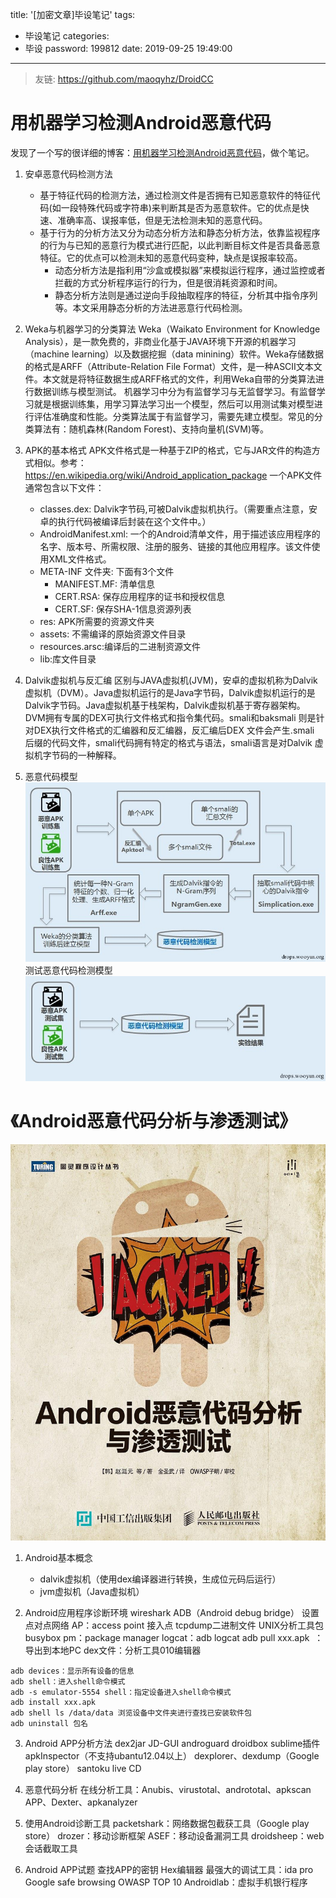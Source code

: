 title: '[加密文章]毕设笔记'
tags:
  - 毕设笔记
categories:
  - 毕设
password: 199812
date: 2019-09-25 19:49:00
---
>友链:
https://github.com/maoqyhz/DroidCC

<!--more-->


# 用机器学习检测Android恶意代码
发现了一个写的很详细的博客：[用机器学习检测Android恶意代码](http://www.vuln.cn/7012)，做个笔记。

1. 安卓恶意代码检测方法
	- 基于特征代码的检测方法，通过检测文件是否拥有已知恶意软件的特征代码(如一段特殊代码或字符串)来判断其是否为恶意软件。它的优点是快速、准确率高、误报率低，但是无法检测未知的恶意代码。
	- 基于行为的分析方法又分为动态分析方法和静态分析方法，依靠监视程序的行为与已知的恶意行为模式进行匹配，以此判断目标文件是否具备恶意特征。它的优点可以检测未知的恶意代码变种，缺点是误报率较高。
		- 动态分析方法是指利用“沙盒或模拟器”来模拟运行程序，通过监控或者拦截的方式分析程序运行的行为，但是很消耗资源和时间。
		- 静态分析方法则是通过逆向手段抽取程序的特征，分析其中指令序列等。本文采用静态分析的方法进恶意行代码检测。
        
2. Weka与机器学习的分类算法
Weka（Waikato Environment for Knowledge Analysis），是一款免费的，非商业化基于JAVA环境下开源的机器学习（machine learning）以及数据挖掘（data minining）软件。Weka存储数据的格式是ARFF（Attribute-Relation File Format）文件，是一种ASCII文本文件。本文就是将特征数据生成ARFF格式的文件，利用Weka自带的分类算法进行数据训练与模型测试。
机器学习中分为有监督学习与无监督学习。有监督学习就是根据训练集，用学习算法学习出一个模型，然后可以用测试集对模型进行评估准确度和性能。分类算法属于有监督学习，需要先建立模型。常见的分类算法有：随机森林(Random Forest)、支持向量机(SVM)等。

3. APK的基本格式
APK文件格式是一种基于ZIP的格式，它与JAR文件的构造方式相似。参考：https://en.wikipedia.org/wiki/Android_application_package
一个APK文件通常包含以下文件：
	- classes.dex: Dalvik字节码,可被Dalvik虚拟机执行。（需要重点注意，安卓的执行代码被编译后封装在这个文件中。）
	- AndroidManifest.xml: 一个的Android清单文件，用于描述该应用程序的名字、版本号、所需权限、注册的服务、链接的其他应用程序。该文件使用XML文件格式。
	- META-INF 文件夹: 下面有3个文件
		- MANIFEST.MF: 清单信息
		- CERT.RSA: 保存应用程序的证书和授权信息
		- CERT.SF: 保存SHA-1信息资源列表
	- res: APK所需要的资源文件夹
	- assets: 不需编译的原始资源文件目录
	- resources.arsc:编译后的二进制资源文件
	- lib:库文件目录

4. Dalvik虚拟机与反汇编
区别与JAVA虚拟机(JVM)，安卓的虚拟机称为Dalvik虚拟机（DVM）。Java虚拟机运行的是Java字节码，Dalvik虚拟机运行的是Dalvik字节码。Java虚拟机基于栈架构，Dalvik虚拟机基于寄存器架构。
DVM拥有专属的DEX可执行文件格式和指令集代码。smali和baksmali 则是针对DEX执行文件格式的汇编器和反汇编器，反汇编后DEX 文件会产生.smali 后缀的代码文件，smali代码拥有特定的格式与语法，smali语言是对Dalvik 虚拟机字节码的一种解释。

5. 恶意代码模型
![upload successful](/images/pasted-24.png)
测试恶意代码检测模型
![upload successful](/images/pasted-25.png)

# 《Android恶意代码分析与渗透测试》

![upload successful](/images/pasted-33.png)

1. Android基本概念
	- dalvik虚拟机（使用dex编译器进行转换，生成位元码后运行）
	- jvm虚拟机（Java虚拟机）
    
2. Android应用程序诊断环境
wireshark
ADB（Android debug bridge）
设置点对点网络
AP：access point 接入点
tcpdump二进制文件
UNIX分析工具包 busybox
pm：package manager
logcat：adb logcat
adb pull xxx.apk  ：导出到本地PC
dex文件：分析工具010编辑器
```
adb devices：显示所有设备的信息
adb shell：进入shell命令模式
adb -s emulator-5554 shell：指定设备进入shell命令模式
adb install xxx.apk
adb shell ls /data/data 浏览设备中文件夹进行查找已安装软件包
adb uninstall 包名
```

3. Android APP分析方法
dex2jar
JD-GUI
androguard
droidbox
sublime插件
apkInspector（不支持ubantu12.04以上）
dexplorer、dexdump（Google play store）
santoku live CD

4. 恶意代码分析
在线分析工具：Anubis、virustotal、andrototal、apkscan APP、Dexter、apkanalyzer

6. 使用Android诊断工具
packetshark：网络数据包截获工具（Google play store）
drozer：移动诊断框架
ASEF：移动设备漏洞工具
droidsheep：web会话截取工具

7. Android APP试题
查找APP的密钥
Hex编辑器
最强大的调试工具：ida pro
Google safe browsing
OWASP TOP 10
Androidlab：虚拟手机银行程序